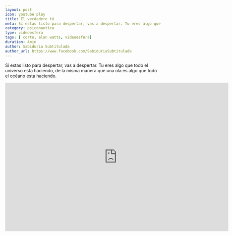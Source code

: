 ```yaml
---
layout: post
icon: youtube play
title: El verdadero tú
meta: Si estas listo para despertar, vas a despertar. Tu eres algo que todo el universo esta haciendo, de la misma manera que una ola es algo que todo el océano esta haciendo.
category: psiconautica
type: videoesfera
tags: [ corto, alan watts, videoesfera]
duration: 4min
author: Sabiduria Subtitulada
author_url: https://www.facebook.com/SabiduriaSubtitulada
---
```


<p>
	Si estas listo para despertar, vas a despertar. Tu eres algo que todo el universo esta haciendo, de la misma manera que una ola es algo que todo el océano esta haciendo.
</p>

<iframe width="720" height="480" src="https://www.youtube.com/embed/7OpKXuuwvBA" frameborder="0" allowfullscreen></iframe>